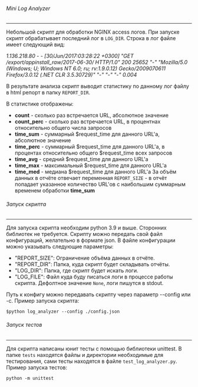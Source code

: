 ###### Mini Log Analyzer
_________________

Небольшой скрипт для обработки NGINX access логов. При запуске скрипт обрабатывает последний лог в ``LOG_DIR``. Строка в лог файле имеет следующий вид:

_1.136.218.80 -  - [30/Jun/2017:03:28:22 +0300] "GET /export/appinstall_raw/2017-06-30/ HTTP/1.0" 200 25652 "-" "Mozilla/5.0 (Windows; U; Windows NT 6.0; ru; rv:1.9.0.12) Gecko/2009070611 Firefox/3.0.12 (.NET CLR 3.5.30729)" "-" "-" "-" 0.004_

В результате анализа скрипт выводит статистику по данному лог файлу в html репорт в папку ``REPORT_DIR``. 

В статистике отображены:
- **count** - сĸольĸо раз встречается URL, абсолютное значение
- **count_perc** - сĸольĸо раз встречается URL, в процентнах относительно общего числа запросов
- **time_sum** - суммарный $request_time для данного URL'а, абсолютное значение
- **time_perc** - суммарный $request_time для данного URL'а, в процентах относительно общего $request_time всех запросов
- **time_avg** - средний $request_time для данного URL'а
- **time_max** - маĸсимальный $request_time для данного URL'а
- **time_med** - медиана $request_time для данного URL'а
За объём данных в отчёте отвечает переменная ``REPORT_SIZE`` - в отчёт попадает указанное количество URL'ов 
с наибольшим суммарным временем обработĸи **time_sum**

###### Запуск скрипта
______________

Для запуска скрипта необходим python 3.9 и выше. Сторонних библиотек не требуется. Скрипту можно передать свой файл 
конфигураций, желательно в формате json. В файле конфигурации можно указывать следующие параметры:

 - "REPORT_SIZE": Ограничение объёма данных в отчёте.
 - "REPORT_DIR": Папка, куда скрипт будет складывать отчёты.
 - "LOG_DIR": Папка, где скрипт будет искать логи.
 - "LOG_FILE": Файл куда буду писаться логи в процессе работы скрипта. Дефолтное значение ``None``, 
   логи пишутся в stdout.

Путь к конфигу можно передавать скрипту через параметр --config или -с. Пример запуска скрипта:

`$python log_analyzer --config ./config.json`

###### Запуск тестов
_____________
Для скрипта написаны юнит тесты с помощью библиотеки unittest. В папке ``tests`` находятся файлы и директории необходимые 
для тестирования, сами тесты находятся в файле ``test_log_analyzer.py``. Пример запуска тестов:

`python -m unittest`
